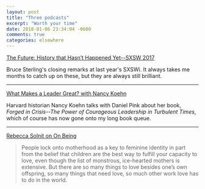 ```yaml
---
layout: post
title: "Three podcasts"
excerpt: "Worth your time"
date: 2018-01-06 23:34:04 -0600
comments: true
categories: elsewhere
---
```


[The Future: History that Hasn’t Happened Yet--SXSW 2017](https://soundcloud.com/officialsxsw/the-future-history-that-hasnt-happened-yet-sxsw-2017)

Bruce Sterling's closing remarks at last year's SXSWi. It always takes me months to catch up on these, but they are always still brilliant.

---

[What Makes a Leader Great? with Nancy Koehn](https://soundcloud.com/user-663795294/the-power-of-courageous)

Harvard historian Nancy Koehn talks with Daniel Pink about her book, _Forged in Crisis--The Power of Courageous Leadership in Turbulent Times_, which of course has now gone onto my long book queue.

---

[Rebecca Solnit on On Being](https://onbeing.org/programs/rebecca-solnit-falling-together-dec2017/)

> People lock onto motherhood as a key to feminine identity in part from the belief that children are the best way to fulfill your capacity to love, even though the list of monstrous, ice-hearted mothers is extensive. But there are so many things to love besides one’s own offspring, so many things that need love, so much other work love has to do in the world.
